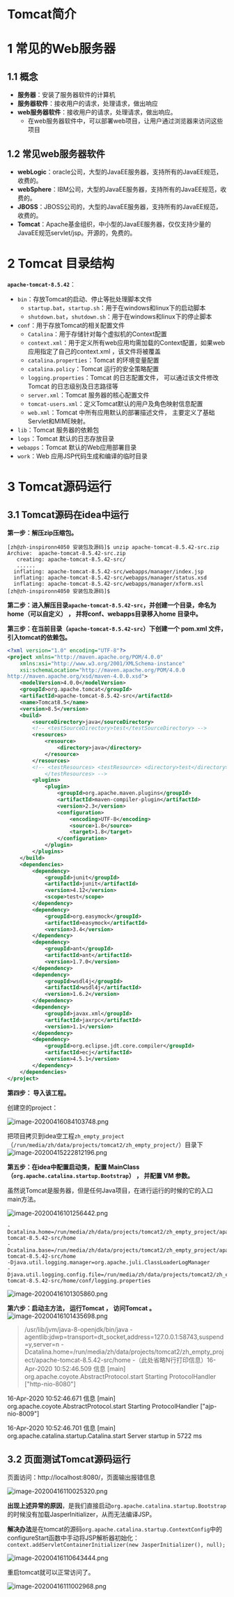 # Tomcat简介

# 1 常见的Web服务器


## 1.1 概念


- **服务器**：安装了服务器软件的计算机
- **服务器软件**：接收用户的请求，处理请求，做出响应
- **web服务器软件**：接收用户的请求，处理请求，做出响应。
  - 在web服务器软件中，可以部署web项目，让用户通过浏览器来访问这些项目



## 1.2 常见web服务器软件


- **webLogic**：oracle公司，大型的JavaEE服务器，支持所有的JavaEE规范，收费的。
- **webSphere**：IBM公司，大型的JavaEE服务器，支持所有的JavaEE规范，收费的。
- **JBOSS**：JBOSS公司的，大型的JavaEE服务器，支持所有的JavaEE规范，收费的。
- **Tomcat**：Apache基金组织，中小型的JavaEE服务器，仅仅支持少量的JavaEE规范servlet/jsp。开源的，免费的。



# 2 Tomcat 目录结构


**`apache-tomcat-8.5.42`**：


- `bin`：存放Tomcat的启动、停止等批处理脚本文件
  - `startup.bat`，`startup.sh`：用于在windows和linux下的启动脚本
  - `shutdown.bat`，`shutdown.sh`：用于在windows和linux下的停止脚本
- `conf`：用于存放Tomcat的相关配置文件
  - `Catalina`：用于存储针对每个虚拟机的Context配置
  - `context.xml`：用于定义所有web应用均需加载的Context配置，如果web应用指定了自己的context.xml ，该文件将被覆盖
  - `catalina.properties`：Tomcat 的环境变量配置
  - `catalina.policy`：Tomcat 运行的安全策略配置
  - `logging.properties`：Tomcat 的日志配置文件， 可以通过该文件修改Tomcat 的日志级别及日志路径等
  - `server.xml`：Tomcat 服务器的核心配置文件
  - `tomcat-users.xml`：定义Tomcat默认的用户及角色映射信息配置
  - `web.xml`：Tomcat 中所有应用默认的部署描述文件， 主要定义了基础Servlet和MIME映射。
- `lib`：Tomcat 服务器的依赖包
- `logs`：Tomcat 默认的日志存放目录
- `webapps`：Tomcat 默认的Web应用部署目录
- `work`：Web 应用JSP代码生成和编译的临时目录



# 3 Tomcat源码运行


## 3.1 Tomcat源码在idea中运行


**第一步：解压zip压缩包。**


```shell
[zh@zh-inspironn4050 安装包及源码]$ unzip apache-tomcat-8.5.42-src.zip 
Archive:  apache-tomcat-8.5.42-src.zip
   creating: apache-tomcat-8.5.42-src/
   ......
  inflating: apache-tomcat-8.5.42-src/webapps/manager/index.jsp  
  inflating: apache-tomcat-8.5.42-src/webapps/manager/status.xsd  
  inflating: apache-tomcat-8.5.42-src/webapps/manager/xform.xsl 
[zh@zh-inspironn4050 安装包及源码]$
```


**第二步：进入解压目录`apache-tomcat-8.5.42-src`，并创建一个目录，命名为home（可以自定义） ， 并将conf、webapps目录移入home 目录中。**


**第三步：在当前目录（`apache-tomcat-8.5.42-src`）下创建一个 pom.xml 文件，引入tomcat的依赖包。**


```xml
<?xml version="1.0" encoding="UTF-8"?>
<project xmlns="http://maven.apache.org/POM/4.0.0"
	xmlns:xsi="http://www.w3.org/2001/XMLSchema-instance"
	xsi:schemaLocation="http://maven.apache.org/POM/4.0.0
http://maven.apache.org/xsd/maven-4.0.0.xsd">
	<modelVersion>4.0.0</modelVersion>
	<groupId>org.apache.tomcat</groupId>
	<artifactId>apache-tomcat-8.5.42-src</artifactId>
	<name>Tomcat8.5</name>
	<version>8.5</version>
	<build>
		<sourceDirectory>java</sourceDirectory>
		<!-- <testSourceDirectory>test</testSourceDirectory> -->
		<resources>
			<resource>
				<directory>java</directory>
			</resource>
		</resources>
		<!-- <testResources> <testResource> <directory>test</directory> </testResource> 
			</testResources> -->
		<plugins>
			<plugin>
				<groupId>org.apache.maven.plugins</groupId>
				<artifactId>maven-compiler-plugin</artifactId>
				<version>2.3</version>
				<configuration>
					<encoding>UTF-8</encoding>
					<source>1.8</source>
					<target>1.8</target>
				</configuration>
			</plugin>
		</plugins>
	</build>
	<dependencies>
		<dependency>
			<groupId>junit</groupId>
			<artifactId>junit</artifactId>
			<version>4.12</version>
			<scope>test</scope>
		</dependency>
		<dependency>
			<groupId>org.easymock</groupId>
			<artifactId>easymock</artifactId>
			<version>3.4</version>
		</dependency>
		<dependency>
			<groupId>ant</groupId>
			<artifactId>ant</artifactId>
			<version>1.7.0</version>
		</dependency>
		<dependency>
			<groupId>wsdl4j</groupId>
			<artifactId>wsdl4j</artifactId>
			<version>1.6.2</version>
		</dependency>
		<dependency>
			<groupId>javax.xml</groupId>
			<artifactId>jaxrpc</artifactId>
			<version>1.1</version>
		</dependency>
		<dependency>
			<groupId>org.eclipse.jdt.core.compiler</groupId>
			<artifactId>ecj</artifactId>
			<version>4.5.1</version>
		</dependency>
	</dependencies>
</project>
```


**第四步： 导入该工程。**


创建空的project：


![image-20200416084103748.png](https://cdn.nlark.com/yuque/0/2020/png/733686/1587014771361-66f2bc30-3264-4f57-9b74-8d066434a1e9.png#align=left&display=inline&height=455&margin=%5Bobject%20Object%5D&name=image-20200416084103748.png&originHeight=455&originWidth=486&size=33394&status=done&style=none&width=486)


把项目拷贝到idea空工程`zh_empty_project`（`/run/media/zh/data/projects/tomcat2/zh_empty_project/`）目录下
![image-20200415222812196.png](https://cdn.nlark.com/yuque/0/2020/png/733686/1587014772113-ebb9439f-590d-46e6-bfb2-f92db9b8e94e.png#align=left&display=inline&height=268&margin=%5Bobject%20Object%5D&name=image-20200415222812196.png&originHeight=268&originWidth=1065&size=61448&status=done&style=none&width=1065)


**第五步：在idea中配置启动类， 配置 MainClass（`org.apache.catalina.startup.Bootstrap`） ， 并配置 VM 参数。**


虽然说Tomcat是服务器，但是任何Java项目，在进行运行的时候的它的入口main方法。


![image-20200416101256442.png](https://cdn.nlark.com/yuque/0/2020/png/733686/1587014814876-39d296bd-0b23-4772-ac02-d1c33e642aca.png#align=left&display=inline&height=521&margin=%5Bobject%20Object%5D&name=image-20200416101256442.png&originHeight=521&originWidth=491&size=84317&status=done&style=none&width=491)


```properties
-Dcatalina.home=/run/media/zh/data/projects/tomcat2/zh_empty_project/apache-tomcat-8.5.42-src/home
-Dcatalina.base=/run/media/zh/data/projects/tomcat2/zh_empty_project/apache-tomcat-8.5.42-src/home
-Djava.util.logging.manager=org.apache.juli.ClassLoaderLogManager
-Djava.util.logging.config.file=/run/media/zh/data/projects/tomcat2/zh_empty_project/apache-tomcat-8.5.42-src/home/conf/logging.properties
```
![image-20200416101305860.png](https://cdn.nlark.com/yuque/0/2020/png/733686/1587014861844-8603ed48-fe1e-4679-bcb0-7f8c6f3fa9bf.png#align=left&display=inline&height=649&margin=%5Bobject%20Object%5D&name=image-20200416101305860.png&originHeight=649&originWidth=753&size=59302&status=done&style=none&width=753)




**第六步：启动主方法， 运行Tomcat ， 访问Tomcat 。**
![image-20200416101435698.png](https://cdn.nlark.com/yuque/0/2020/png/733686/1587014873848-4c95558c-733a-4dc2-89bd-5c0266dd45e0.png#align=left&display=inline&height=48&margin=%5Bobject%20Object%5D&name=image-20200416101435698.png&originHeight=48&originWidth=197&size=3017&status=done&style=none&width=197)


> /usr/lib/jvm/java-8-openjdk/bin/java -agentlib:jdwp=transport=dt_socket,address=127.0.0.1:58743,suspend=y,server=n -Dcatalina.home=/run/media/zh/data/projects/tomcat2/zh_empty_project/apache-tomcat-8.5.42-src/home -（此处省略N行打印信息）16-Apr-2020 10:52:46.509 信息 [main] org.apache.coyote.AbstractProtocol.start Starting ProtocolHandler ["http-nio-8080"]

16-Apr-2020 10:52:46.671 信息 [main] org.apache.coyote.AbstractProtocol.start Starting ProtocolHandler ["ajp-nio-8009"]

16-Apr-2020 10:52:46.701 信息 [main] org.apache.catalina.startup.Catalina.start Server startup in 5722 ms



## 3.2 页面测试Tomcat源码运行


页面访问：http://localhost:8080/，页面输出报错信息


![image-20200416110025320.png](https://cdn.nlark.com/yuque/0/2020/png/733686/1587014885733-593ac1c3-5eb4-4cf3-8a29-b57eab2d0ae7.png#align=left&display=inline&height=348&margin=%5Bobject%20Object%5D&name=image-20200416110025320.png&originHeight=348&originWidth=498&size=82406&status=done&style=none&width=498)


**出现上述异常的原因**，是我们直接启动`org.apache.catalina.startup.Bootstrap`的时候没有加载JasperInitializer，从而无法编译JSP。


**解决办法**是在tomcat的源码`org.apache.catalina.startup.ContextConfig`中的configureStart函数中手动将JSP解析器初始化：`context.addServletContainerInitializer(new JasperInitializer(), null);`


![image-20200416110643444.png](https://cdn.nlark.com/yuque/0/2020/png/733686/1587014893496-9e6e35ed-468f-495c-b7cf-b564bb525f51.png#align=left&display=inline&height=434&margin=%5Bobject%20Object%5D&name=image-20200416110643444.png&originHeight=434&originWidth=632&size=64316&status=done&style=none&width=632)


重启tomcat就可以正常访问了。


![image-20200416111002968.png](https://cdn.nlark.com/yuque/0/2020/png/733686/1587014902259-d2507974-3d69-42f2-9ca1-d8e465191b75.png#align=left&display=inline&height=386&margin=%5Bobject%20Object%5D&name=image-20200416111002968.png&originHeight=386&originWidth=458&size=43075&status=done&style=none&width=458)
